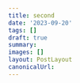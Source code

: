 ```yaml
---
title: second
date: '2023-09-20'
tags: []
draft: true
summary:
images: []
layout: PostLayout
canonicalUrl:
---
```

